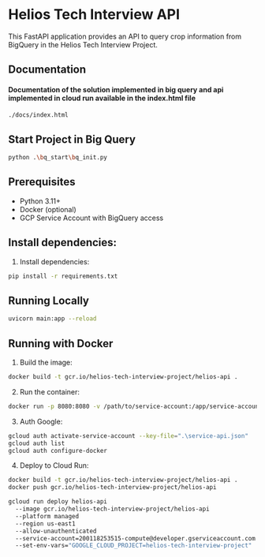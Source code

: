 # Helios Tech Interview API

This FastAPI application provides an API to query crop information from BigQuery in the Helios Tech Interview Project.

## Documentation
#### Documentation of the solution implemented in big query and api implemented in cloud run available in the index.html file
```bash
./docs/index.html
```

## Start Project in Big Query
```bash
python .\bq_start\bq_init.py
```

## Prerequisites

- Python 3.11+
- Docker (optional)
- GCP Service Account with BigQuery access

## Install dependencies:
1. Install dependencies:
```bash
pip install -r requirements.txt
```

## Running Locally
```bash
uvicorn main:app --reload
```

## Running with Docker

1. Build the image:
```bash
docker build -t gcr.io/helios-tech-interview-project/helios-api .
```

2. Run the container:
```bash
docker run -p 8080:8080 -v /path/to/service-account:/app/service-account.json -e GOOGLE_APPLICATION_CREDENTIALS=/app/service-account.json helios-api
```

3. Auth Google:
```bash
gcloud auth activate-service-account --key-file=".\service-api.json"
gcloud auth list
gcloud auth configure-docker
```

4. Deploy to Cloud Run:
```bash
docker build -t gcr.io/helios-tech-interview-project/helios-api .
docker push gcr.io/helios-tech-interview-project/helios-api

gcloud run deploy helios-api 
  --image gcr.io/helios-tech-interview-project/helios-api 
  --platform managed 
  --region us-east1 
  --allow-unauthenticated 
  --service-account=200118253515-compute@developer.gserviceaccount.com 
  --set-env-vars="GOOGLE_CLOUD_PROJECT=helios-tech-interview-project"
```